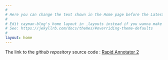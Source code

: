 ```yaml
---
#
# Here you can change the text shown in the Home page before the Latest Posts section.
#
# Edit cayman-blog's home layout in _layouts instead if you wanna make some changes
# See: https://jekyllrb.com/docs/themes/#overriding-theme-defaults
#
layout: home
---
```

The link to the _github repository_ source code : [Rapid Annotator 2](https://github.com/gulshan-mittal/RapidAnnotator-2.0)
